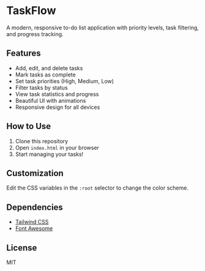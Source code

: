 # TaskFlow



A modern, responsive to-do list application with priority levels, task filtering, and progress tracking.

## Features

- Add, edit, and delete tasks
- Mark tasks as complete
- Set task priorities (High, Medium, Low)
- Filter tasks by status
- View task statistics and progress
- Beautiful UI with animations
- Responsive design for all devices

## How to Use

1. Clone this repository
2. Open `index.html` in your browser
3. Start managing your tasks!

## Customization

Edit the CSS variables in the `:root` selector to change the color scheme.

## Dependencies

- [Tailwind CSS](https://tailwindcss.com/)
- [Font Awesome](https://fontawesome.com/)

## License

MIT
